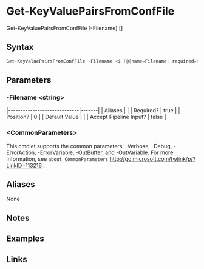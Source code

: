 # Get-KeyValuePairsFromConfFile


Get-KeyValuePairsFromConfFile [-Filename] <string> [<CommonParameters>]



## Syntax

```powershell
Get-KeyValuePairsFromConfFile -Filename <$ (@{name=Filename; required=true; pipelineInput=false; isDynamic=false; parameterSetName=(All); parameterValue=string; type=; position=0; aliases=None}.parameterValue)> [<CommonParameters>]
```


## Parameters

###  -Filename \<string\>
|-----------------------------|-------|
| Aliases                     |       |
| Required?                   | true  |
| Position?                   | 0     |
| Default Value               |       |
| Accept Pipeline Input?      | false |

 ### \<CommonParameters\>
This cmdlet supports the common parameters: -Verbose, -Debug, -ErrorAction, -ErrorVariable, -OutBuffer, and -OutVariable. For more information, see `about_CommonParameters` http://go.microsoft.com/fwlink/p/?LinkID=113216 .

## Aliases

None


## Notes


## Examples


## Links



